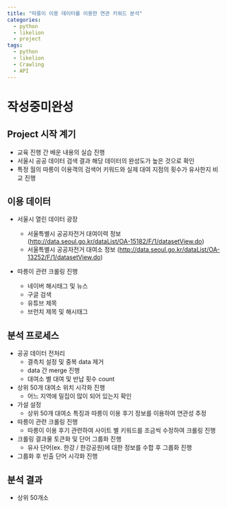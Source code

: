 ```yaml
---
title: "따릉이 이용 데이터를 이용한 연관 키워드 분석"
categories:
  - python
  - likelion
  - project
tags:
  - python
  - likelion
  - Crawling
  - API
---
```


# 작성중미완성

## Project 시작 계기
- 교육 진행 간 배운 내용의 실습 진행
- 서울시 공공 데이터 검색 결과 해당 데이터의 완성도가 높은 것으로 확인
- 특정 월의 따릉이 이용객의 검색어 키워드와 실제 대여 지점의 횟수가 유사한지 비교 진행

## 이용 데이터
- 서울시 열린 데이터 광장
  * 서울특별시 공공자전거 대여이력 정보
    (http://data.seoul.go.kr/dataList/OA-15182/F/1/datasetView.do)
  * 서울특별시 공공자전거 대여소 정보
    (http://data.seoul.go.kr/dataList/OA-13252/F/1/datasetView.do)

- 따릉이 관련 크롤링 진행
  * 네이버 해시태그 및 뉴스
  * 구글 검색
  * 유튜브 제목
  * 브런치 제목 및 해시태그
 
## 분석 프로세스
- 공공 데이터 전처리
  * 결측치 설정 및 중복 data 제거
  * data 간 merge 진행
  * 대여소 별 대여 및 반납 횟수 count
- 상위 50개 대여소 위치 시각화 진행
  * 어느 지역에 밀집이 많이 되어 있는지 확인
- 가설 설정
  * 상위 50개 대여소 특징과 따릉이 이용 후기 정보를 이용하여 연관성 추정
- 따릉이 관련 크롤링 진행
  * 따릉이 이용 후기 관련하여 사이트 별 키워드를 조금씩 수정하여 크롤링 진행
- 크롤링 결과물 토큰화 및 단어 그룹화 진행
  * 유사 단어(ex. 한강 / 한강공원)에 대한 정보를 수합 후 그룹화 진행
- 그룹화 후 빈출 단어 시각화 진행

## 분석 결과
- 상위 50개소 


